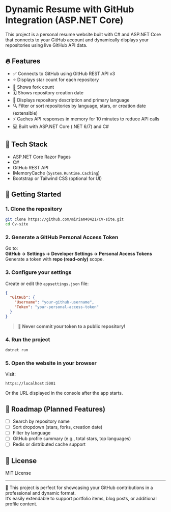 # Dynamic Resume with GitHub Integration (ASP.NET Core)

This project is a personal resume website built with C# and ASP.NET Core that connects to your GitHub account and dynamically displays your repositories using live GitHub API data.

## 🔥 Features

- ✅ Connects to GitHub using GitHub REST API v3  
- ⭐ Displays star count for each repository  
- 🍴 Shows fork count  
- 🗓️ Shows repository creation date  
- 📝 Displays repository description and primary language  
- 🔍 Filter or sort repositories by language, stars, or creation date (extensible)  
- ⚡ Caches API responses in memory for 10 minutes to reduce API calls  
- 💻 Built with ASP.NET Core (.NET 6/7) and C#  

## 🧰 Tech Stack

- ASP.NET Core Razor Pages  
- C#  
- GitHub REST API  
- IMemoryCache (`System.Runtime.Caching`)  
- Bootstrap or Tailwind CSS (optional for UI)  

## 🏁 Getting Started

### 1. Clone the repository

```bash
git clone https://github.com/miriam40421/CV-site.git
cd Cv-site
```

### 2. Generate a GitHub Personal Access Token

Go to:  
**GitHub → Settings → Developer Settings → Personal Access Tokens**  
Generate a token with **repo (read-only)** scope.

### 3. Configure your settings

Create or edit the `appsettings.json` file:

```json
{
  "GitHub": {
    "Username": "your-github-username",
    "Token": "your-personal-access-token"
  }
}
```

> 🔐 **Never commit your token to a public repository!**

### 4. Run the project

```bash
dotnet run
```

### 5. Open the website in your browser

Visit:

```
https://localhost:5001
```

Or the URL displayed in the console after the app starts.

## 🎯 Roadmap (Planned Features)

- [ ] Search by repository name  
- [ ] Sort dropdown (stars, forks, creation date)  
- [ ] Filter by language  
- [ ] GitHub profile summary (e.g., total stars, top languages)  
- [ ] Redis or distributed cache support  

## 📃 License

MIT License

---

🚀 This project is perfect for showcasing your GitHub contributions in a professional and dynamic format.  
It’s easily extendable to support portfolio items, blog posts, or additional profile content.
